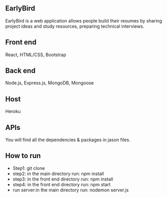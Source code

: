 ## EarlyBird
EarlyBird is a web application allows people build their resumes by sharing project ideas and study resources, preparing technical interviews.

## Front end
React, HTML/CSS, Bootstrap

## Back end
Node.js, Express.js, MongoDB, Mongoose

## Host
Heroku

## APIs
You will find all the dependencies & packages in jason files.

## How to run
* Step1: git clone <project repository>
* step2: in the main directory run: npm install
* step3: in the front end directory run: npm install
* step4: in the front end directory run: npm start
* run server:in the main directory run:  nodemon server.js
